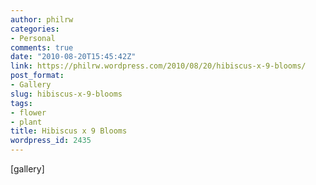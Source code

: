 ```yaml
---
author: philrw
categories:
- Personal
comments: true
date: "2010-08-20T15:45:42Z"
link: https://philrw.wordpress.com/2010/08/20/hibiscus-x-9-blooms/
post_format:
- Gallery
slug: hibiscus-x-9-blooms
tags:
- flower
- plant
title: Hibiscus x 9 Blooms
wordpress_id: 2435
---
```


[gallery]
